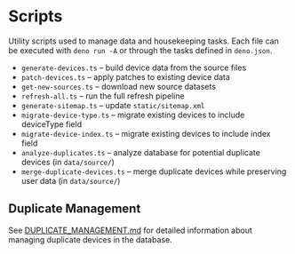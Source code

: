 # Scripts

Utility scripts used to manage data and housekeeping tasks. Each file can be
executed with `deno run -A` or through the tasks defined in `deno.json`.

- `generate-devices.ts` – build device data from the source files
- `patch-devices.ts` – apply patches to existing device data
- `get-new-sources.ts` – download new source datasets
- `refresh-all.ts` – run the full refresh pipeline
- `generate-sitemap.ts` – update `static/sitemap.xml`
- `migrate-device-type.ts` – migrate existing devices to include deviceType
  field
- `migrate-device-index.ts` – migrate existing devices to include index field
- `analyze-duplicates.ts` – analyze database for potential duplicate devices (in
  `data/source/`)
- `merge-duplicate-devices.ts` – merge duplicate devices while preserving user
  data (in `data/source/`)

## Duplicate Management

See [DUPLICATE_MANAGEMENT.md](../data/source/DUPLICATE_MANAGEMENT.md) for
detailed information about managing duplicate devices in the database.

